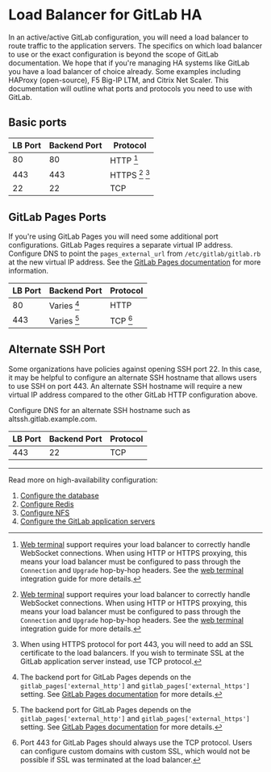 # Load Balancer for GitLab HA

In an active/active GitLab configuration, you will need a load balancer to route
traffic to the application servers. The specifics on which load balancer to use
or the exact configuration is beyond the scope of GitLab documentation. We hope
that if you're managing HA systems like GitLab you have a load balancer of
choice already. Some examples including HAProxy (open-source), F5 Big-IP LTM,
and Citrix Net Scaler. This documentation will outline what ports and protocols
you need to use with GitLab.

## Basic ports

| LB Port | Backend Port | Protocol        |
| ------- | ------------ | --------------- |
| 80      | 80           | HTTP  [^1]      |
| 443     | 443          | HTTPS [^1] [^2] |
| 22      | 22           | TCP             |

## GitLab Pages Ports

If you're using GitLab Pages you will need some additional port configurations.
GitLab Pages requires a separate virtual IP address. Configure DNS to point the
`pages_external_url` from `/etc/gitlab/gitlab.rb` at the new virtual IP address. See the
[GitLab Pages documentation][gitlab-pages] for more information.

| LB Port | Backend Port | Protocol |
| ------- | ------------ | -------- |
| 80      | Varies [^3]  | HTTP     |
| 443     | Varies [^3]  | TCP [^4] |

## Alternate SSH Port

Some organizations have policies against opening SSH port 22. In this case,
it may be helpful to configure an alternate SSH hostname that allows users
to use SSH on port 443. An alternate SSH hostname will require a new virtual IP address
compared to the other GitLab HTTP configuration above.

Configure DNS for an alternate SSH hostname such as altssh.gitlab.example.com.

| LB Port | Backend Port | Protocol |
| ------- | ------------ | -------- |
| 443     | 22           | TCP      |

---

Read more on high-availability configuration:

1. [Configure the database](database.md)
1. [Configure Redis](redis.md)
1. [Configure NFS](nfs.md)
1. [Configure the GitLab application servers](gitlab.md)

[^1]: [Web terminal](../../ci/environments.md#web-terminals) support requires
      your load balancer to correctly handle WebSocket connections. When using
      HTTP or HTTPS proxying, this means your load balancer must be configured
      to pass through the `Connection` and `Upgrade` hop-by-hop headers. See the
      [web terminal](../integration/terminal.md) integration guide for
      more details.
[^2]: When using HTTPS protocol for port 443, you will need to add an SSL
      certificate to the load balancers. If you wish to terminate SSL at the
      GitLab application server instead, use TCP protocol.
[^3]: The backend port for GitLab Pages depends on the
      `gitlab_pages['external_http']` and `gitlab_pages['external_https']`
      setting. See [GitLab Pages documentation][gitlab-pages] for more details.
[^4]: Port 443 for GitLab Pages should always use the TCP protocol. Users can
      configure custom domains with custom SSL, which would not be possible
      if SSL was terminated at the load balancer.

[gitlab-pages]: ../pages/index.md
